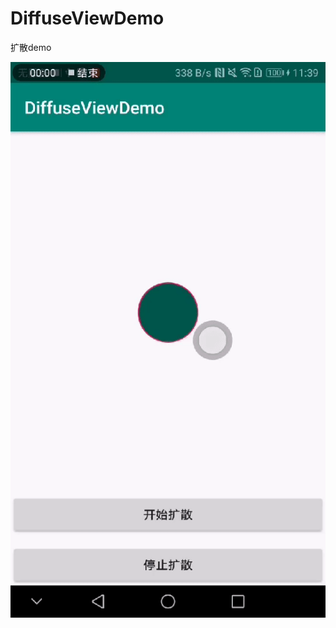 # DiffuseViewDemo
扩散demo

![image](https://github.com/zyldzs/DiffuseViewDemo/blob/master/image/demo.gif?raw=true)
